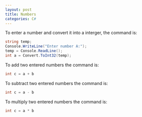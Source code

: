 ```yaml
--- 
layout: post
title: Numbers
categories: C#
---
```

 To enter a number and convert it into a interger, the command is:
 
 ```csharp
 string temp;
 Console.WriteLine("Enter number A:");
 temp = Console.ReadLine();
 int a = Convert.ToInt32(temp);
 ```
 
 To add two entered numbers the command is:
 
 ```csharp
 int c = a + b
 ```
 
  To subtract two entered numbers the command is:
 
 ```csharp
 int c = a - b
 ```
 
  To multiply two entered numbers the command is:
 
 ```csharp
 int c = a * b
 ```
